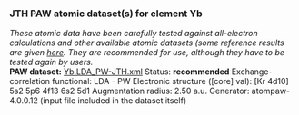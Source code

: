 ### JTH PAW atomic dataset(s) for element Yb
  
_These atomic data have been carefully tested against all-electron calculations and other available atomic datasets (some reference results are given [here](https://www.abinit.org/Files/JTH-benchmark-1.1.pdf)._
_They are recommended for use, although they have to be tested again by users._
<br>
**PAW dataset:** [Yb.LDA_PW-JTH.xml](https://github.com/abinit/paw_jth_datasets/pseudos/JTH-LDA-v1.1/Yb/Yb.LDA_PW-JTH.xml)
Status: **recommended**
Exchange-correlation functional: LDA - PW
Electronic structure ([core] val): [Kr 4d10] 5s2 5p6 4f13 6s2 5d1
Augmentation radius: 2.50 a.u.
Generator: atompaw-4.0.0.12 (input file included in the dataset itself)
